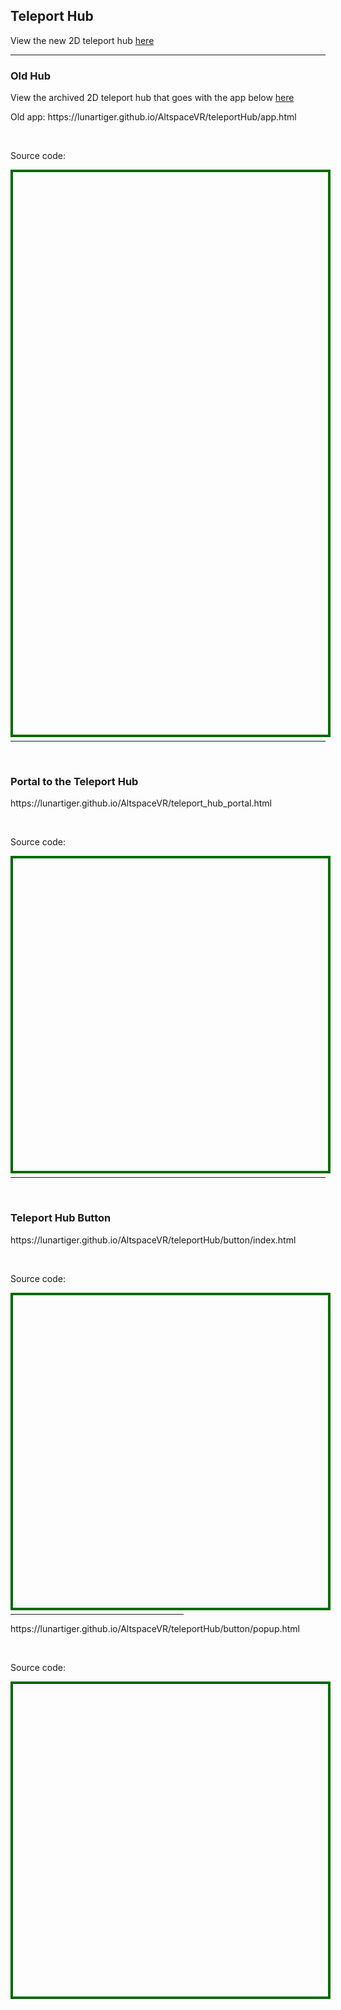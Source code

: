 <h2>Teleport Hub</h2>
<p>View the new 2D teleport hub <a href="/althub">here</a></p>
<hr />
<h3>Old Hub</h3>
<p>View the archived 2D teleport hub that goes with the app below <a href="/AltspaceVR/teleportHub/archive">here</a></p>
<p>Old app: <a href="https://lunartiger.github.io/AltspaceVR/teleportHub/app.html" style="text-decoration:none">https://lunartiger.github.io/AltspaceVR/teleportHub/app.html</a></p>
<br>
<p>Source code:</p>
<div id='rawfile0' style="border: 0;max-width:100%;max-height:95%;height:900px;width:705px;display: inline-block;">
	<pre id="thePre0" style="text-align:left; background:transparent; color: green;max-width:100%;max-height:100%;height:900px;width:705px;border: 4px solid #006900;margin: auto;overflow: scroll;display: block;"></pre>
</div>
<script>
	fetch('https://raw.githubusercontent.com/LunarTiger/AltspaceVR/master/teleportHub/app.html')
	.then(body=>body.text())
	.then(body=>{
		document.getElementById('thePre0').innerText = body;
	})
</script>
<br>
<hr />
<br>
<h3>Portal to the Teleport Hub</h3>
<p><a href="https://lunartiger.github.io/AltspaceVR/teleport_hub_portal.html" style="text-decoration:none">https://lunartiger.github.io/AltspaceVR/teleport_hub_portal.html</a></p>
<br>
<p>Source code:</p>
<div id='rawfile1' style="border: 0;max-width:100%;max-height:95%;height:500px;width:705px;display: inline-block;">
	<pre id="thePre1" style="text-align:left; background:transparent; color: green;max-width:100%;max-height:100%;height:900px;width:705px;border: 4px solid #006900;margin: auto;overflow: scroll;display: block;"></pre>
</div>
<script>
	fetch('https://raw.githubusercontent.com/LunarTiger/AltspaceVR/master/teleport_hub_portal.html')
	.then(body=>body.text())
	.then(body=>{
		document.getElementById('thePre1').innerText = body;
	})
</script>
<br>
<hr />
<br>
<h3>Teleport Hub Button</h3>
<p><a href="https://lunartiger.github.io/AltspaceVR/teleportHub/button/index.html" style="text-decoration:none">https://lunartiger.github.io/AltspaceVR/teleportHub/button/index.html</a></p>
<br>
<p>Source code:</p>
<div id='rawfile2' style="border: 0;max-width:100%;max-height:95%;height:500px;width:705px;display: inline-block;">
	<pre id="thePre2" style="text-align:left; background:transparent; color: green;max-width:100%;max-height:100%;height:900px;width:705px;border: 4px solid #006900;margin: auto;overflow: scroll;display: block;"></pre>
</div>
<script>
	fetch('https://raw.githubusercontent.com/LunarTiger/AltspaceVR/master/teleportHub/button/index.html')
	.then(body=>body.text())
	.then(body=>{
		document.getElementById('thePre2').innerText = body;
	})
</script>
<hr style="width:55%">
<p><a href="https://lunartiger.github.io/AltspaceVR/teleportHub/button/popup.html" style="text-decoration:none">https://lunartiger.github.io/AltspaceVR/teleportHub/button/popup.html</a></p>
<br>
<p>Source code:</p>
<div id='rawfile3' style="border: 0;max-width:100%;max-height:95%;height:500px;width:705px;display: inline-block;">
	<pre id="thePre3" style="text-align:left; background:transparent; color: green;max-width:100%;max-height:100%;height:900px;width:705px;border: 4px solid #006900;margin: auto;overflow: scroll;display: block;"></pre>
</div>
<hr style="height:50px; visibility:hidden;" />
<script>
	fetch('https://raw.githubusercontent.com/LunarTiger/AltspaceVR/master/teleportHub/button/popup.html')
	.then(body=>body.text())
	.then(body=>{
		document.getElementById('thePre3').innerText = body;
	})
</script>